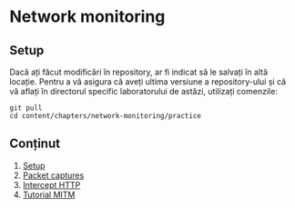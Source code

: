 # Network monitoring

## Setup

Dacă ați făcut modificări în repository, ar fi indicat să le salvați în altă locație.
Pentru a vă asigura că aveți ultima versiune a repository-ului și că vă aflați în directorul specific laboratorului de astăzi, utilizați comenzile:

```
git pull
cd content/chapters/network-monitoring/practice
```

## Conținut

1. [Setup](./setup)
1. [Packet captures](./captures)
1. [Intercept HTTP](./http)
1. [Tutorial MITM](./mitm)
